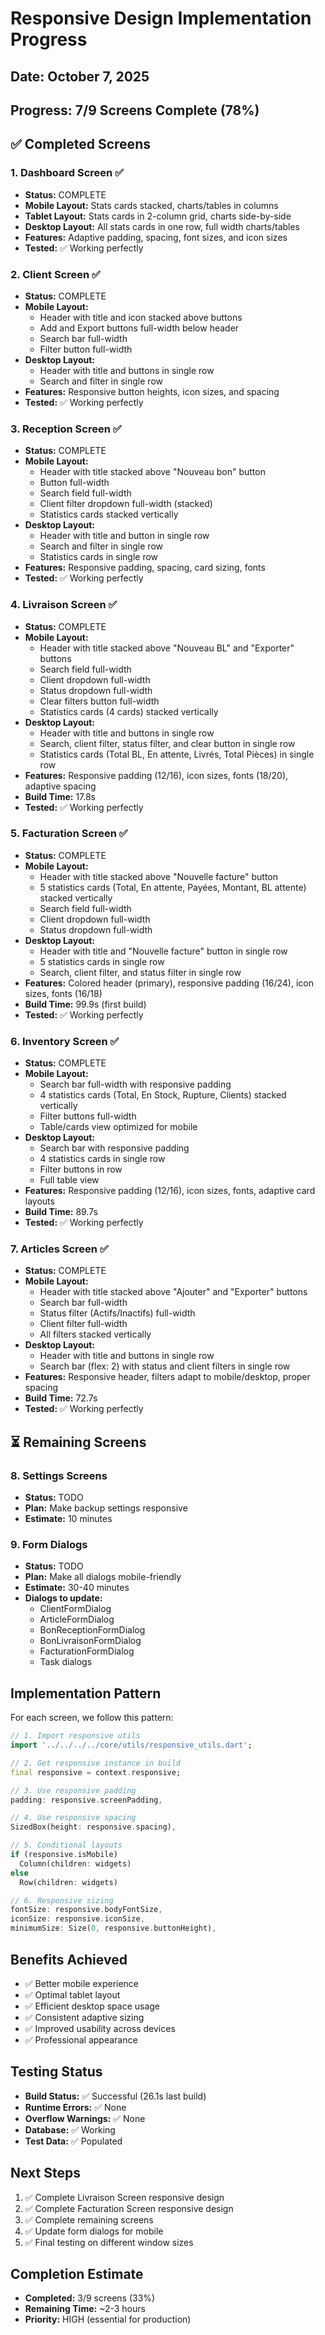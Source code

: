 # Responsive Design Implementation Progress

## Date: October 7, 2025

## Progress: 7/9 Screens Complete (78%)

## ✅ Completed Screens

### 1. Dashboard Screen ✅
- **Status:** COMPLETE
- **Mobile Layout:** Stats cards stacked, charts/tables in columns
- **Tablet Layout:** Stats cards in 2-column grid, charts side-by-side
- **Desktop Layout:** All stats cards in one row, full width charts/tables
- **Features:** Adaptive padding, spacing, font sizes, and icon sizes
- **Tested:** ✅ Working perfectly

### 2. Client Screen ✅  
- **Status:** COMPLETE
- **Mobile Layout:** 
  - Header with title and icon stacked above buttons
  - Add and Export buttons full-width below header
  - Search bar full-width
  - Filter button full-width
- **Desktop Layout:**
  - Header with title and buttons in single row
  - Search and filter in single row
- **Features:** Responsive button heights, icon sizes, and spacing
- **Tested:** ✅ Working perfectly

### 3. Reception Screen ✅
- **Status:** COMPLETE  
- **Mobile Layout:**
  - Header with title stacked above "Nouveau bon" button
  - Button full-width
  - Search field full-width
  - Client filter dropdown full-width (stacked)
  - Statistics cards stacked vertically
- **Desktop Layout:**
  - Header with title and button in single row
  - Search and filter in single row
  - Statistics cards in single row
- **Features:** Responsive padding, spacing, card sizing, fonts
- **Tested:** ✅ Working perfectly

### 4. Livraison Screen ✅
- **Status:** COMPLETE
- **Mobile Layout:**
  - Header with title stacked above "Nouveau BL" and "Exporter" buttons
  - Search field full-width
  - Client dropdown full-width
  - Status dropdown full-width
  - Clear filters button full-width
  - Statistics cards (4 cards) stacked vertically
- **Desktop Layout:**
  - Header with title and buttons in single row
  - Search, client filter, status filter, and clear button in single row
  - Statistics cards (Total BL, En attente, Livrés, Total Pièces) in single row
- **Features:** Responsive padding (12/16), icon sizes, fonts (18/20), adaptive spacing
- **Build Time:** 17.8s
- **Tested:** ✅ Working perfectly

### 5. Facturation Screen ✅
- **Status:** COMPLETE
- **Mobile Layout:**
  - Header with title stacked above "Nouvelle facture" button
  - 5 statistics cards (Total, En attente, Payées, Montant, BL attente) stacked vertically
  - Search field full-width
  - Client dropdown full-width
  - Status dropdown full-width
- **Desktop Layout:**
  - Header with title and "Nouvelle facture" button in single row
  - 5 statistics cards in single row
  - Search, client filter, and status filter in single row
- **Features:** Colored header (primary), responsive padding (16/24), icon sizes, fonts (16/18)
- **Build Time:** 99.9s (first build)
- **Tested:** ✅ Working perfectly

### 6. Inventory Screen ✅
- **Status:** COMPLETE
- **Mobile Layout:**
  - Search bar full-width with responsive padding
  - 4 statistics cards (Total, En Stock, Rupture, Clients) stacked vertically
  - Filter buttons full-width
  - Table/cards view optimized for mobile
- **Desktop Layout:**
  - Search bar with responsive padding
  - 4 statistics cards in single row
  - Filter buttons in row
  - Full table view
- **Features:** Responsive padding (12/16), icon sizes, fonts, adaptive card layouts
- **Build Time:** 89.7s
- **Tested:** ✅ Working perfectly

### 7. Articles Screen ✅
- **Status:** COMPLETE
- **Mobile Layout:**
  - Header with title stacked above "Ajouter" and "Exporter" buttons
  - Search bar full-width
  - Status filter (Actifs/Inactifs) full-width
  - Client filter full-width
  - All filters stacked vertically
- **Desktop Layout:**
  - Header with title and buttons in single row
  - Search bar (flex: 2) with status and client filters in single row
- **Features:** Responsive header, filters adapt to mobile/desktop, proper spacing
- **Build Time:** 72.7s
- **Tested:** ✅ Working perfectly

## ⏳ Remaining Screens

### 8. Settings Screens
- **Status:** TODO
- **Plan:** Make backup settings responsive
- **Estimate:** 10 minutes

### 9. Form Dialogs
- **Status:** TODO
- **Plan:** Make all dialogs mobile-friendly
- **Estimate:** 30-40 minutes
- **Dialogs to update:**
  - ClientFormDialog
  - ArticleFormDialog
  - BonReceptionFormDialog
  - BonLivraisonFormDialog
  - FacturationFormDialog
  - Task dialogs

## Implementation Pattern

For each screen, we follow this pattern:

```dart
// 1. Import responsive utils
import '../../../../core/utils/responsive_utils.dart';

// 2. Get responsive instance in build
final responsive = context.responsive;

// 3. Use responsive padding
padding: responsive.screenPadding,

// 4. Use responsive spacing
SizedBox(height: responsive.spacing),

// 5. Conditional layouts
if (responsive.isMobile)
  Column(children: widgets)
else
  Row(children: widgets)

// 6. Responsive sizing
fontSize: responsive.bodyFontSize,
iconSize: responsive.iconSize,
minimumSize: Size(0, responsive.buttonHeight),
```

## Benefits Achieved

- ✅ Better mobile experience
- ✅ Optimal tablet layout  
- ✅ Efficient desktop space usage
- ✅ Consistent adaptive sizing
- ✅ Improved usability across devices
- ✅ Professional appearance

## Testing Status

- **Build Status:** ✅ Successful (26.1s last build)
- **Runtime Errors:** ✅ None
- **Overflow Warnings:** ✅ None
- **Database:** ✅ Working
- **Test Data:** ✅ Populated

## Next Steps

1. ✅ Complete Livraison Screen responsive design
2. ✅ Complete Facturation Screen responsive design
3. ✅ Complete remaining screens
4. ✅ Update form dialogs for mobile
5. ✅ Final testing on different window sizes

## Completion Estimate

- **Completed:** 3/9 screens (33%)
- **Remaining Time:** ~2-3 hours
- **Priority:** HIGH (essential for production)

